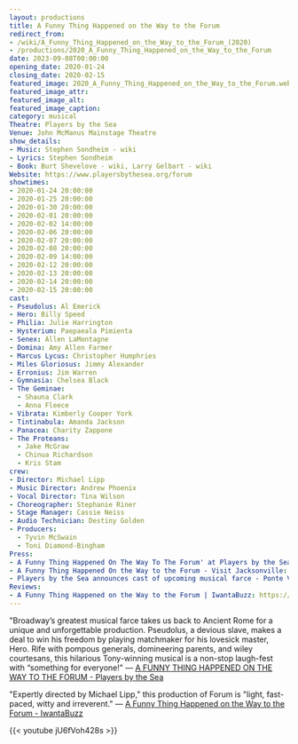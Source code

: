 ```yaml
---
layout: productions
title: A Funny Thing Happened on the Way to the Forum
redirect_from:
- /wiki/A_Funny_Thing_Happened_on_the_Way_to_the_Forum_(2020)
- /productions/2020_A_Funny_Thing_Happened_on_the_Way_to_the_Forum
date: 2023-09-08T00:00:00
opening_date: 2020-01-24
closing_date: 2020-02-15
featured_image: 2020_A_Funny_Thing_Happened_on_the_Way_to_the_Forum.webp
featured_image_attr:
featured_image_alt:
featured_image_caption:
category: musical
Theatre: Players by the Sea
Venue: John McManus Mainstage Theatre
show_details:
- Music: Stephen Sondheim - wiki
- Lyrics: Stephen Sondheim
- Book: Burt Shevelove - wiki, Larry Gelbart - wiki
Website: https://www.playersbythesea.org/forum
showtimes:
- 2020-01-24 20:00:00
- 2020-01-25 20:00:00
- 2020-01-30 20:00:00
- 2020-02-01 20:00:00
- 2020-02-02 14:00:00
- 2020-02-06 20:00:00
- 2020-02-07 20:00:00
- 2020-02-08 20:00:00
- 2020-02-09 14:00:00
- 2020-02-12 20:00:00
- 2020-02-13 20:00:00
- 2020-02-14 20:00:00
- 2020-02-15 20:00:00
cast:
- Pseudolus: Al Emerick
- Hero: Billy Speed
- Philia: Julie Harrington
- Hysterium: Paepaeala Pimienta
- Senex: Allen LaMontagne
- Domina: Amy Allen Farmer
- Marcus Lycus: Christopher Humphries
- Miles Gloriosus: Jimmy Alexander
- Erronius: Jim Warren
- Gymnasia: Chelsea Black
- The Geminae:
  - Shauna Clark
  - Anna Fleece
- Vibrata: Kimberly Cooper York
- Tintinabula: Amanda Jackson
- Panacea: Charity Zappone
- The Proteans:
  - Jake McGraw
  - Chinua Richardson
  - Kris Stam
crew:
- Director: Michael Lipp
- Music Director: Andrew Phoenix
- Vocal Director: Tina Wilson
- Choreographer: Stephanie Riner
- Stage Manager: Cassie Neiss
- Audio Technician: Destiny Golden
- Producers:
  - Tyvin McSwain
  - Toni Diamond-Bingham
Press:
- A Funny Thing Happened On The Way To The Forum' at Players by the Sea - The Jacksonville BUZZ: https://iwantabuzz.com/arts/arts-in-the-know/a-funny-thing-happened-on-the-way-to-the-forum/
- A Funny Thing Happened On the Way to the Forum - Visit Jacksonville: https://www.visitjacksonville.com/events/a-funny-thing-happened-on-the-way-to-the-forum/
- Players by the Sea announces cast of upcoming musical farce - Ponte Vedra Recorder: https://pontevedrarecorder.com/stories/players-by-the-sea-announces-cast-of-upcoming-musical-farce,10168?
Reviews:
- A Funny Thing Happened on the Way to the Forum | IwantaBuzz: https://iwantabuzz.com/arts/arts-in-the-know/a-funny-thing-happened-on-the-way-to-the-forum-3/
---
```

"Broadway’s greatest musical farce takes us back to Ancient Rome for a unique and unforgettable production. Pseudolus, a devious slave, makes a deal to win his freedom by playing matchmaker for his lovesick master, Hero. Rife with pompous generals, domineering parents, and wiley courtesans, this hilarious Tony-winning musical is a non-stop laugh-fest with “something for everyone!" — [A FUNNY THING HAPPENED ON THE WAY TO THE FORUM - Players by the Sea](https://www.playersbythesea.org/forum)

"Expertly directed by Michael Lipp," this production of Forum is "light, fast-paced, witty and irreverent." — [A Funny Thing Happened on the Way to the Forum - IwantaBuzz](https://iwantabuzz.com/arts/arts-in-the-know/a-funny-thing-happened-on-the-way-to-the-forum-3/)

{{< youtube jU6fVoh428s >}}